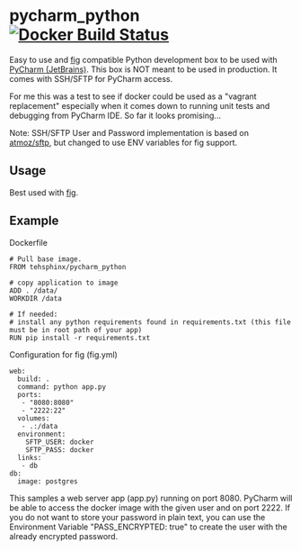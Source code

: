 pycharm_python [![Docker Build Status](http://hubstatus.container42.com/tehsphinx/docker-pycharm-python)](https://registry.hub.docker.com/u/tehsphinx/docker-pycharm-python/)
====

Easy to use and [fig](http://www.fig.sh/index.html) compatible Python development box to be used with [PyCharm (JetBrains)](https://www.jetbrains.com/pycharm/). 
This box is NOT meant to be used in production. It comes with SSH/SFTP for PyCharm access.

For me this was a test to see if docker could be used as a "vagrant replacement" especially when it comes down to 
running unit tests and debugging from PyCharm IDE. So far it looks promising...

Note: SSH/SFTP User and Password implementation is based on [atmoz/sftp](https://registry.hub.docker.com/u/atmoz/sftp), 
but changed to use ENV variables for fig support.

Usage
-----

Best used with [fig](http://www.fig.sh/index.html).

Example
--------

Dockerfile

```
# Pull base image.
FROM tehsphinx/pycharm_python

# copy application to image
ADD . /data/
WORKDIR /data

# If needed:
# install any python requirements found in requirements.txt (this file must be in root path of your app)
RUN pip install -r requirements.txt
```

Configuration for fig (fig.yml) 

```
web:
  build: .
  command: python app.py
  ports:
   - "8080:8080"
   - "2222:22"
  volumes:
   - .:/data
  environment:
    SFTP_USER: docker
    SFTP_PASS: docker
  links:
   - db
db:
  image: postgres
```

This samples a web server app (app.py) running on port 8080. PyCharm will be able to access the docker image with the
given user and on port 2222. If you do not want to store your password in plain text, you can use the 
Environment Variable "PASS_ENCRYPTED: true" to create the user with the already encrypted password.  
